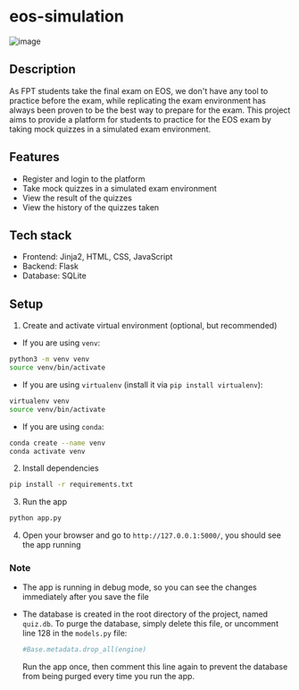 # eos-simulation

![image](https://github.com/user-attachments/assets/68925b1a-fd88-4f2d-9745-d56fd12b468b)

## Description

As FPT students take the final exam on EOS, we don't have any tool to practice before the exam, while replicating the exam environment has always been proven to be the best way to prepare for the exam. This project aims to provide a platform for students to practice for the EOS exam by taking mock quizzes in a simulated exam environment.

## Features

- Register and login to the platform
- Take mock quizzes in a simulated exam environment
- View the result of the quizzes
- View the history of the quizzes taken

## Tech stack

- Frontend: Jinja2, HTML, CSS, JavaScript
- Backend: Flask
- Database: SQLite

## Setup

1. Create and activate virtual environment (optional, but recommended)

- If you are using `venv`:

```bash
python3 -m venv venv
source venv/bin/activate
```

- If you are using `virtualenv` (install it via `pip install virtualenv`):

```bash
virtualenv venv
source venv/bin/activate
```

- If you are using `conda`:

```bash
conda create --name venv
conda activate venv
```

2. Install dependencies

```bash
pip install -r requirements.txt
```

3. Run the app

```bash
python app.py
```

4. Open your browser and go to `http://127.0.0.1:5000/`, you should see the app running

### Note

- The app is running in debug mode, so you can see the changes immediately after you save the file
- The database is created in the root directory of the project, named `quiz.db`. To purge the database, simply delete this file, or uncomment line 128 in the `models.py` file:
  
  ```python
  #Base.metadata.drop_all(engine)
  ```
  Run the app once, then comment this line again to prevent the database from being purged every time you run the app.